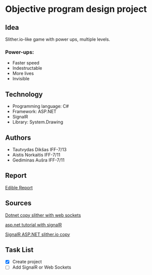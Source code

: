 # Objective program design project

## Idea

Slither.io-like game with power ups, multiple levels.

### Power-ups:

* Faster speed
* Indestructable
* More lives
* Invisible

## Technology

* Programming language: C#
* Framework: ASP.NET
* SignalR
* Library: System.Drawing

## Authors

* Tautvydas Dikšas IFF-7/13
* Aistis Norkaitis IFF-7/11
* Gediminas Aušra IFF-7/11

## Report

[Edible Report](https://www.overleaf.com/9768889341mwswqhtxgmrz)

## Sources

[Dotnet copy slither with web sockets](https://github.com/nightwolf93/SlitherNET)

[asp.net tutorial with signalR](https://docs.microsoft.com/lt-lt/aspnet/core/tutorials/signalr?tabs=visual-studio&view=aspnetcore-3.1)

[SignalR ASP.NET slither.io copy](https://github.com/fleiser/signalr-snake) 

## Task List

- [x] Create project
- [ ] Add SignalR or Web Sockets
